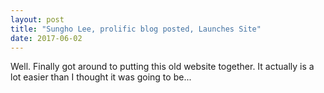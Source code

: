 ```yaml
---
layout: post
title: "Sungho Lee, prolific blog posted, Launches Site"
date: 2017-06-02
---
```


Well. Finally got around to putting this old website together. It actually is a lot easier than I thought it was going to be...
